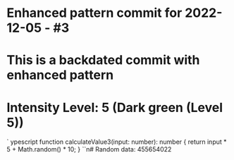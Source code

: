﻿# Enhanced pattern commit for 2022-12-05 - #3
# This is a backdated commit with enhanced pattern
# Intensity Level: 5 (Dark green (Level 5))
`	ypescript
function calculateValue3(input: number): number {
    return input * 5 + Math.random() * 10;
}
``n# Random data: 455654022

